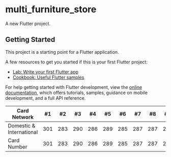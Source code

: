# multi_furniture_store

A new Flutter project.

## Getting Started

This project is a starting point for a Flutter application.

A few resources to get you started if this is your first Flutter project:

- [Lab: Write your first Flutter app](https://docs.flutter.dev/get-started/codelab)
- [Cookbook: Useful Flutter samples](https://docs.flutter.dev/cookbook)

For help getting started with Flutter development, view the
[online documentation](https://docs.flutter.dev/), which offers tutorials,
samples, guidance on mobile development, and a full API reference.

Card Network | #1 | #2 | #3 | #4 | #5 | #6 | #7 | #8 | #9 | #10 | #11
--- | --- | --- | --- |--- |--- |--- |--- |--- |--- |--- |---
Domestic & International | 301 | 283 | 290 | 286 | 289 | 285 | 287 | 287 | 272 | 276 | 269
Card Number | 301 | 283 | 290 | 286 | 289 | 285 | 287 | 287 | 272 | 276 | 269
